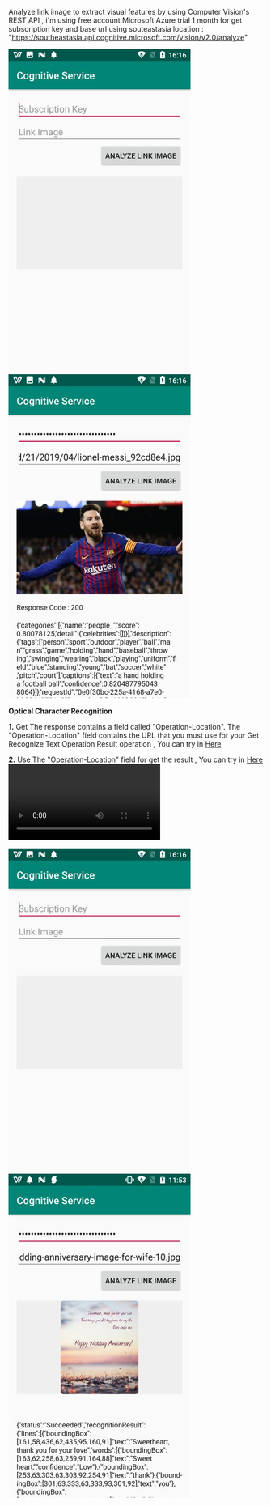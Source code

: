 Analyze link image to extract visual features by using Computer Vision's REST API , i'm using free account Microsoft Azure trial 1 month for get subscription key and base url using souteastasia location : "https://southeastasia.api.cognitive.microsoft.com/vision/v2.0/analyze"

![alt text](https://github.com/bdgit08/cognitiveservice/blob/master/example%20image/402d529b-3b70-4849-8dfc-a48598ba0fd8.jpg) ![alt text](https://github.com/bdgit08/cognitiveservice/blob/master/example%20image/screenshoot2.jpg)

**Optical Character Recognition**

**1.** Get The response contains a field called "Operation-Location". The "Operation-Location" field contains the URL that you must use for your Get Recognize Text Operation Result operation 
       , You can try in [Here](https://southeastasia.dev.cognitive.microsoft.com/docs/services/5adf991815e1060e6355ad44/operations/587f2c6a154055056008f200)
       
**2.** Use The "Operation-Location" field for get the result 
       , You can try in [Here](https://southeastasia.dev.cognitive.microsoft.com/docs/services/5adf991815e1060e6355ad44/operations/587f2cf1154055056008f201)
![alt text](https://github.com/bdgit08/cognitiveservice/blob/master/example%20image/opticcharacterrecognition.mp4)

![alt text](https://github.com/bdgit08/cognitiveservice/blob/master/example%20image/402d529b-3b70-4849-8dfc-a48598ba0fd8.jpg) ![alt text](https://github.com/bdgit08/cognitiveservice/blob/master/example%20image/optic%20character%20recognize.jpg)
